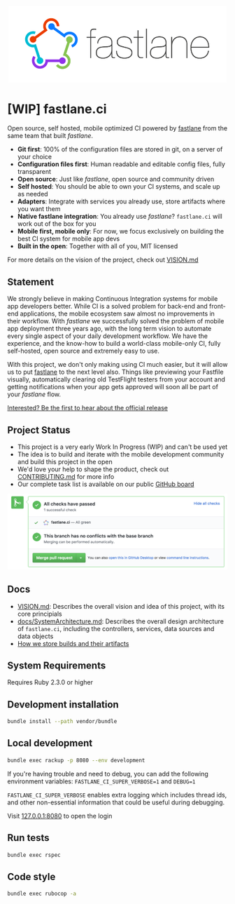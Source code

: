 <h3 align="center">
  <img src="docs/assets/fastlane_text.png" alt="fastlane Logo" width=500 />
</h3>

# [WIP] fastlane.ci

Open source, self hosted, mobile optimized CI powered by [fastlane](https://fastlane.tools) from the same team that built _fastlane_.

- **Git first**: 100% of the configuration files are stored in git, on a server of your choice
- **Configuration files first**: Human readable and editable config files, fully transparent
- **Open source**: Just like _fastlane_, open source and community driven
- **Self hosted**: You should be able to own your CI systems, and scale up as needed
- **Adapters**: Integrate with services you already use, store artifacts where you want them
- **Native fastlane integration**: You already use _fastlane_? `fastlane.ci` will work out of the box for you
- **Mobile first, mobile only**: For now, we focus exclusively on building the best CI system for mobile app devs
- **Built in the open**: Together with all of you, MIT licensed

For more details on the vision of the project, check out [VISION.md](VISION.md)

## Statement

We strongly believe in making Continuous Integration systems for mobile app developers better. While CI is a solved problem for back-end and front-end applications, the mobile ecosystem saw almost no improvements in their workflow. With _fastlane_ we successfully solved the problem of mobile app deployment three years ago, with the long term vision to automate every single aspect of your daily development workflow. We have the experience, and the know-how to build a world-class mobile-only CI, fully self-hosted, open source and extremely easy to use. 

With this project, we don't only making using CI much easier, but it will allow us to put [fastlane](https://fastlane.tools) to the next level also. Things like previewing your Fastfile visually, automatically clearing old TestFlight testers from your account and getting notifications when your app gets approved will soon all be part of your _fastlane_ flow.

[Interested? Be the first to hear about the official release](https://tinyletter.com/fastlane-tools)

## Project Status

- This project is a very early Work In Progress (WIP) and can't be used yet
- The idea is to build and iterate with the mobile development community and build this project in the open
- We'd love your help to shape the product, check out [CONTRIBUTING.md](CONTRIBUTING.md) for more info
- Our complete task list is available on our public [GitHub board](https://github.com/fastlane/ci/projects/1)

<img src="docs/assets/github_pr_status.png" width="600" />

## Docs

- [VISION.md](VISION.md): Describes the overall vision and idea of this project, with its core principials
- [docs/SystemArchitecture.md](docs/SystemArchitecture.md): Describes the overall design architecture of `fastlane.ci`, including the controllers, services, data sources and data objects
- [How we store builds and their artifacts](https://github.com/fastlane/ci/issues/40#issuecomment-359507244)

## System Requirements

Requires Ruby 2.3.0 or higher

## Development installation

```sh
bundle install --path vendor/bundle
```

## Local development

```sh
bundle exec rackup -p 8080 --env development
```
If you're having trouble and need to debug, you can add the following environment variables:
`FASTLANE_CI_SUPER_VERBOSE=1` and `DEBUG=1`

`FASTLANE_CI_SUPER_VERBOSE` enables extra logging which includes thread ids, and other non-essential information that could be useful during debugging.

Visit [127.0.0.1:8080](http://127.0.0.1:8080/) to open the login

## Run tests

```sh
bundle exec rspec
```

## Code style

```sh
bundle exec rubocop -a
```
